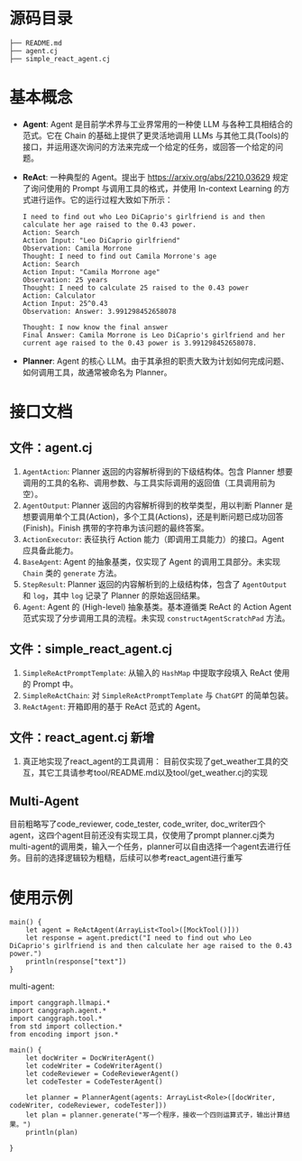 # 源码目录
```
├── README.md
├── agent.cj
├── simple_react_agent.cj
```

# 基本概念

- **Agent**: Agent 是目前学术界与工业界常用的一种使 LLM 与各种工具相结合的范式。它在 Chain 的基础上提供了更灵活地调用 LLMs 与其他工具(Tools)的接口，并运用逐次询问的方法来完成一个给定的任务，或回答一个给定的问题。
- **ReAct**: 一种典型的 Agent。提出于 https://arxiv.org/abs/2210.03629 规定了询问使用的 Prompt 与调用工具的格式，并使用 In-context Learning 的方式进行运作。它的运行过程大致如下所示：

    ```plaintext
    I need to find out who Leo DiCaprio's girlfriend is and then calculate her age raised to the 0.43 power.
    Action: Search
    Action Input: "Leo DiCaprio girlfriend"
    Observation: Camila Morrone
    Thought: I need to find out Camila Morrone's age
    Action: Search
    Action Input: "Camila Morrone age"
    Observation: 25 years
    Thought: I need to calculate 25 raised to the 0.43 power
    Action: Calculator
    Action Input: 25^0.43
    Observation: Answer: 3.991298452658078

    Thought: I now know the final answer
    Final Answer: Camila Morrone is Leo DiCaprio's girlfriend and her current age raised to the 0.43 power is 3.991298452658078.
    ```
    
- **Planner**: Agent 的核心 LLM。由于其承担的职责大致为计划如何完成问题、如何调用工具，故通常被命名为 Planner。

# 接口文档

## 文件：agent.cj

1. `AgentAction`: Planner 返回的内容解析得到的下级结构体。包含 Planner 想要调用的工具的名称、调用参数、与工具实际调用的返回值（工具调用前为空）。
2. `AgentOutput`: Planner 返回的内容解析得到的枚举类型，用以判断 Planner 是想要调用单个工具(Action)，多个工具(Actions)，还是判断问题已成功回答(Finish)。Finish 携带的字符串为该问题的最终答案。
3. `ActionExecutor`: 表征执行 Action 能力（即调用工具能力）的接口。Agent 应具备此能力。
4. `BaseAgent`: Agent 的抽象基类，仅实现了 Agent 的调用工具部分。未实现 `Chain` 类的 `generate` 方法。
5. `StepResult`: Planner 返回的内容解析到的上级结构体，包含了 `AgentOutput` 和 `log`，其中 `log` 记录了 Planner 的原始返回结果。 
6. `Agent`: Agent 的 (High-level) 抽象基类。基本遵循类 ReAct 的 Action Agent 范式实现了分步调用工具的流程。未实现 `constructAgentScratchPad` 方法。

## 文件：simple_react_agent.cj

1. `SimpleReActPromptTemplate`: 从输入的 `HashMap` 中提取字段填入 ReAct 使用的 Prompt 中。
2. `SimpleReActChain`: 对 `SimpleReActPromptTemplate` 与 `ChatGPT` 的简单包装。
3. `ReActAgent`: 开箱即用的基于 ReAct 范式的 Agent。

## 文件：react_agent.cj  **新增**
1. 真正地实现了react_agent的工具调用： 目前仅实现了get_weather工具的交互，其它工具请参考tool/README.md以及tool/get_weather.cj的实现

## Multi-Agent
目前粗略写了code_reviewer, code_tester, code_writer, doc_writer四个agent，这四个agent目前还没有实现工具，仅使用了prompt
planner.cj类为multi-agent的调用类，输入一个任务，planner可以自由选择一个agent去进行任务。目前的选择逻辑较为粗糙，后续可以参考react_agent进行重写

# 使用示例

```
main() {
    let agent = ReActAgent(ArrayList<Tool>([MockTool()]))
    let response = agent.predict("I need to find out who Leo DiCaprio's girlfriend is and then calculate her age raised to the 0.43 power.")
    println(response["text"])
}
```

multi-agent:
```
import canggraph.llmapi.*
import canggraph.agent.*
import canggraph.tool.*
from std import collection.*
from encoding import json.*

main() {
    let docWriter = DocWriterAgent()
    let codeWriter = CodeWriterAgent()
    let codeReviewer = CodeReviewerAgent()
    let codeTester = CodeTesterAgent()

    let planner = PlannerAgent(agents: ArrayList<Role>([docWriter, codeWriter, codeReviewer, codeTester]))
    let plan = planner.generate("写一个程序，接收一个四则运算式子，输出计算结果。")
    println(plan)
    
}
```